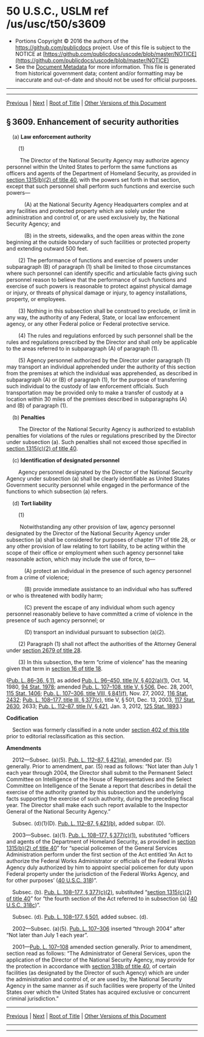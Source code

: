 ---
---

# 50 U.S.C., USLM ref /us/usc/t50/s3609

* Portions Copyright © 2016 the authors of the https://github.com/publicdocs project.
  Use of this file is subject to the NOTICE at [https://github.com/publicdocs/uscode/blob/master/NOTICE](https://github.com/publicdocs/uscode/blob/master/NOTICE)
* See the [Document Metadata](././../../../..//README.md) for more information.
  This file is generated from historical government data; content and/or formatting may be inaccurate and out-of-date and should not be used for official purposes.

----------
----------

[Previous](./../../../..//us/usc/t50/ch47/m__us_usc_t50_s3608.md) | [Next](./../../../..//us/usc/t50/ch47/m__us_usc_t50_s3610.md) | [Root of Title](./../../../../) | [Other Versions of this Document](https://publicdocs.github.io/go/links?ns=uslm&ref=%2Fus%2Fusc%2Ft50%2Fs3609)

## § 3609. Enhancement of security authorities

    (a) __Law enforcement authority__ 

        (1)

         The Director of the National Security Agency may authorize agency personnel within the United States to perform the same functions as officers and agents of the Department of Homeland Security, as provided in [section 1315(b)(2) of title 40][/us/usc/t40/s1315/b/2], with the powers set forth in that section, except that such personnel shall perform such functions and exercise such powers—

            (A) at the National Security Agency Headquarters complex and at any facilities and protected property which are solely under the administration and control of, or are used exclusively by, the National Security Agency; and

            (B) in the streets, sidewalks, and the open areas within the zone beginning at the outside boundary of such facilities or protected property and extending outward 500 feet.

        (2) The performance of functions and exercise of powers under subparagraph (B) of paragraph (1) shall be limited to those circumstances where such personnel can identify specific and articulable facts giving such personnel reason to believe that the performance of such functions and exercise of such powers is reasonable to protect against physical damage or injury, or threats of physical damage or injury, to agency installations, property, or employees.

        (3) Nothing in this subsection shall be construed to preclude, or limit in any way, the authority of any Federal, State, or local law enforcement agency, or any other Federal police or Federal protective service.

        (4) The rules and regulations enforced by such personnel shall be the rules and regulations prescribed by the Director and shall only be applicable to the areas referred to in subparagraph (A) of paragraph (1).

        (5) Agency personnel authorized by the Director under paragraph (1) may transport an individual apprehended under the authority of this section from the premises at which the individual was apprehended, as described in subparagraph (A) or (B) of paragraph (1), for the purpose of transferring such individual to the custody of law enforcement officials. Such transportation may be provided only to make a transfer of custody at a location within 30 miles of the premises described in subparagraphs (A) and (B) of paragraph (1).

    (b) __Penalties__ 

        The Director of the National Security Agency is authorized to establish penalties for violations of the rules or regulations prescribed by the Director under subsection (a). Such penalties shall not exceed those specified in [section 1315(c)(2) of title 40][/us/usc/t40/s1315/c/2].

    (c) __Identification of designated personnel__ 

        Agency personnel designated by the Director of the National Security Agency under subsection (a) shall be clearly identifiable as United States Government security personnel while engaged in the performance of the functions to which subsection (a) refers.

    (d) __Tort liability__ 

        (1)

         Notwithstanding any other provision of law, agency personnel designated by the Director of the National Security Agency under subsection (a) shall be considered for purposes of chapter 171 of title 28, or any other provision of law relating to tort liability, to be acting within the scope of their office or employment when such agency personnel take reasonable action, which may include the use of force, to—

            (A) protect an individual in the presence of such agency personnel from a crime of violence;

            (B) provide immediate assistance to an individual who has suffered or who is threatened with bodily harm;

            (C) prevent the escape of any individual whom such agency personnel reasonably believe to have committed a crime of violence in the presence of such agency personnel; or

            (D) transport an individual pursuant to subsection (a)(2).

        (2) Paragraph (1) shall not affect the authorities of the Attorney General under [section 2679 of title 28][/us/usc/t28/s2679].

        (3) In this subsection, the term “crime of violence” has the meaning given that term in [section 16 of title 18][/us/usc/t18/s16].

([Pub. L. 86–36, § 11][/us/pl/86/36/s11], as added [Pub. L. 96–450, title IV, § 402(a)(1)][/us/pl/96/450/s402/a/1], Oct. 14, 1980, [94 Stat. 1978][/us/stat/94/1978]; amended [Pub. L. 107–108, title V, § 506][/us/pl/107/108/s506], Dec. 28, 2001, [115 Stat. 1406][/us/stat/115/1406]; [Pub. L. 107–306, title VIII, § 841(f)][/us/pl/107/306/s841/f], Nov. 27, 2002, [116 Stat. 2432][/us/stat/116/2432]; [Pub. L. 108–177, title III, § 377(c)][/us/pl/108/177/s377/c], title V, § 501, Dec. 13, 2003, [117 Stat. 2630][/us/stat/117/2630], 2633; [Pub. L. 112–87, title IV, § 421][/us/pl/112/87/s421], Jan. 3, 2012, [125 Stat. 1893][/us/stat/125/1893].)

 __Codification__ 

    Section was formerly classified in a note under [section 402 of this title][/us/usc/t50/s402] prior to editorial reclassification as this section.

 __Amendments__ 

    2012—Subsec. (a)(5). [Pub. L. 112–87, § 421(a)][/us/pl/112/87/s421/a], amended par. (5) generally. Prior to amendment, par. (5) read as follows: “Not later than July 1 each year through 2004, the Director shall submit to the Permanent Select Committee on Intelligence of the House of Representatives and the Select Committee on Intelligence of the Senate a report that describes in detail the exercise of the authority granted by this subsection and the underlying facts supporting the exercise of such authority, during the preceding fiscal year. The Director shall make each such report available to the Inspector General of the National Security Agency.”

    Subsec. (d)(1)(D). [Pub. L. 112–87, § 421(b)][/us/pl/112/87/s421/b], added subpar. (D).

    2003—Subsec. (a)(1). [Pub. L. 108–177, § 377(c)(1)][/us/pl/108/177/s377/c/1], substituted “officers and agents of the Department of Homeland Security, as provided in [section 1315(b)(2) of title 40][/us/usc/t40/s1315/b/2]” for “special policemen of the General Services Administration perform under the first section of the Act entitled ‘An Act to authorize the Federal Works Administrator or officials of the Federal Works Agency duly authorized by him to appoint special policemen for duty upon Federal property under the jurisdiction of the Federal Works Agency, and for other purposes’ ([40 U.S.C. 318][/us/usc/t40/s318])”.

    Subsec. (b). [Pub. L. 108–177, § 377(c)(2)][/us/pl/108/177/s377/c/2], substituted “[section 1315(c)(2) of title 40][/us/usc/t40/s1315/c/2]” for “the fourth section of the Act referred to in subsection (a) ([40 U.S.C. 318c][/us/usc/t40/s318c])”.

    Subsec. (d). [Pub. L. 108–177, § 501][/us/pl/108/177/s501], added subsec. (d).

    2002—Subsec. (a)(5). [Pub. L. 107–306][/us/pl/107/306] inserted “through 2004” after “Not later than July 1 each year”.

    2001—[Pub. L. 107–108][/us/pl/107/108] amended section generally. Prior to amendment, section read as follows: “The Administrator of General Services, upon the application of the Director of the National Security Agency, may provide for the protection in accordance with [section 318b of title 40][/us/usc/t40/s318b], of certain facilities (as designated by the Director of such Agency) which are under the administration and control of, or are used by, the National Security Agency in the same manner as if such facilities were property of the United States over which the United States has acquired exclusive or concurrent criminal jurisdiction.”

----------

[Previous](./../../../..//us/usc/t50/ch47/m__us_usc_t50_s3608.md) | [Next](./../../../..//us/usc/t50/ch47/m__us_usc_t50_s3610.md) | [Root of Title](./../../../../) | [Other Versions of this Document](https://publicdocs.github.io/go/links?ns=uslm&ref=%2Fus%2Fusc%2Ft50%2Fs3609)

----------
----------

[/us/usc/t40/s1315/b/2]: https://publicdocs.github.io/go/links?ns=uslm&ref=%2Fus%2Fusc%2Ft40%2Fs1315%2Fb%2F2
[/us/usc/t40/s1315/c/2]: https://publicdocs.github.io/go/links?ns=uslm&ref=%2Fus%2Fusc%2Ft40%2Fs1315%2Fc%2F2
[/us/usc/t28/s2679]: https://publicdocs.github.io/go/links?ns=uslm&ref=%2Fus%2Fusc%2Ft28%2Fs2679
[/us/usc/t18/s16]: https://publicdocs.github.io/go/links?ns=uslm&ref=%2Fus%2Fusc%2Ft18%2Fs16
[/us/pl/86/36/s11]: https://publicdocs.github.io/go/links?ns=uslm&ref=%2Fus%2Fpl%2F86%2F36%2Fs11
[/us/pl/96/450/s402/a/1]: https://publicdocs.github.io/go/links?ns=uslm&ref=%2Fus%2Fpl%2F96%2F450%2Fs402%2Fa%2F1
[/us/stat/94/1978]: https://publicdocs.github.io/go/links?ns=uslm&ref=%2Fus%2Fstat%2F94%2F1978
[/us/pl/107/108/s506]: https://publicdocs.github.io/go/links?ns=uslm&ref=%2Fus%2Fpl%2F107%2F108%2Fs506
[/us/stat/115/1406]: https://publicdocs.github.io/go/links?ns=uslm&ref=%2Fus%2Fstat%2F115%2F1406
[/us/pl/107/306/s841/f]: https://publicdocs.github.io/go/links?ns=uslm&ref=%2Fus%2Fpl%2F107%2F306%2Fs841%2Ff
[/us/stat/116/2432]: https://publicdocs.github.io/go/links?ns=uslm&ref=%2Fus%2Fstat%2F116%2F2432
[/us/pl/108/177/s377/c]: https://publicdocs.github.io/go/links?ns=uslm&ref=%2Fus%2Fpl%2F108%2F177%2Fs377%2Fc
[/us/stat/117/2630]: https://publicdocs.github.io/go/links?ns=uslm&ref=%2Fus%2Fstat%2F117%2F2630
[/us/pl/112/87/s421]: https://publicdocs.github.io/go/links?ns=uslm&ref=%2Fus%2Fpl%2F112%2F87%2Fs421
[/us/stat/125/1893]: https://publicdocs.github.io/go/links?ns=uslm&ref=%2Fus%2Fstat%2F125%2F1893
[/us/usc/t50/s402]: https://publicdocs.github.io/go/links?ns=uslm&ref=%2Fus%2Fusc%2Ft50%2Fs402
[/us/pl/112/87/s421/a]: https://publicdocs.github.io/go/links?ns=uslm&ref=%2Fus%2Fpl%2F112%2F87%2Fs421%2Fa
[/us/pl/112/87/s421/b]: https://publicdocs.github.io/go/links?ns=uslm&ref=%2Fus%2Fpl%2F112%2F87%2Fs421%2Fb
[/us/pl/108/177/s377/c/1]: https://publicdocs.github.io/go/links?ns=uslm&ref=%2Fus%2Fpl%2F108%2F177%2Fs377%2Fc%2F1
[/us/usc/t40/s1315/b/2]: https://publicdocs.github.io/go/links?ns=uslm&ref=%2Fus%2Fusc%2Ft40%2Fs1315%2Fb%2F2
[/us/usc/t40/s318]: https://publicdocs.github.io/go/links?ns=uslm&ref=%2Fus%2Fusc%2Ft40%2Fs318
[/us/pl/108/177/s377/c/2]: https://publicdocs.github.io/go/links?ns=uslm&ref=%2Fus%2Fpl%2F108%2F177%2Fs377%2Fc%2F2
[/us/usc/t40/s1315/c/2]: https://publicdocs.github.io/go/links?ns=uslm&ref=%2Fus%2Fusc%2Ft40%2Fs1315%2Fc%2F2
[/us/usc/t40/s318c]: https://publicdocs.github.io/go/links?ns=uslm&ref=%2Fus%2Fusc%2Ft40%2Fs318c
[/us/pl/108/177/s501]: https://publicdocs.github.io/go/links?ns=uslm&ref=%2Fus%2Fpl%2F108%2F177%2Fs501
[/us/pl/107/306]: https://publicdocs.github.io/go/links?ns=uslm&ref=%2Fus%2Fpl%2F107%2F306
[/us/pl/107/108]: https://publicdocs.github.io/go/links?ns=uslm&ref=%2Fus%2Fpl%2F107%2F108
[/us/usc/t40/s318b]: https://publicdocs.github.io/go/links?ns=uslm&ref=%2Fus%2Fusc%2Ft40%2Fs318b


